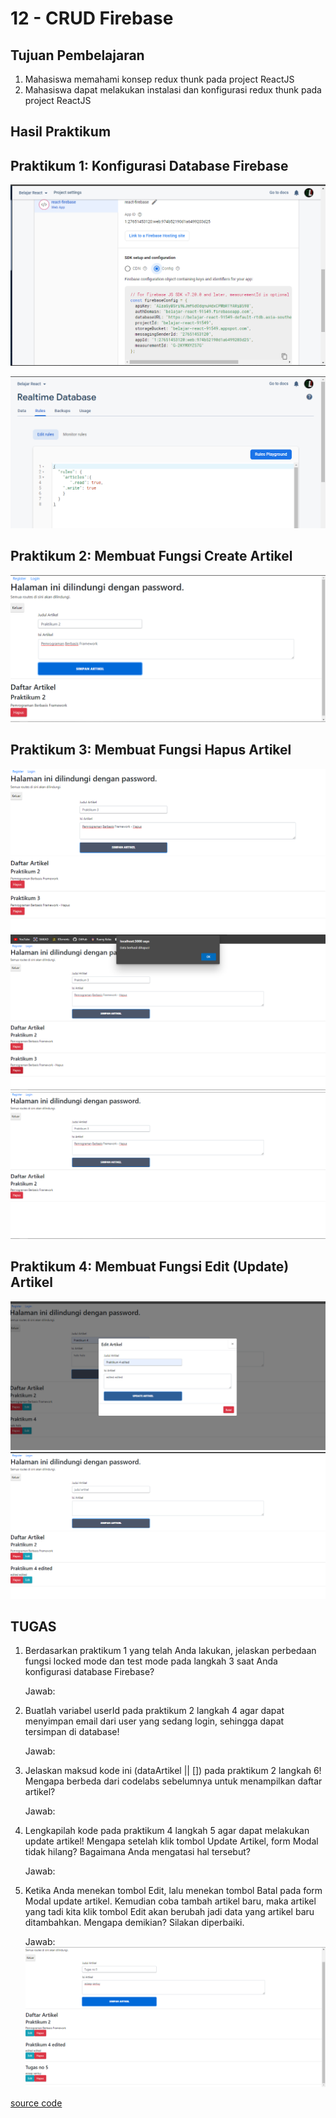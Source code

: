 # 12 - CRUD Firebase
## Tujuan Pembelajaran

1. Mahasiswa memahami konsep redux thunk pada project ReactJS
2. Mahasiswa dapat melakukan instalasi dan konfigurasi redux thunk pada project ReactJS

## Hasil Praktikum
## Praktikum 1: Konfigurasi Database Firebase

![prak1.1](img/prak1.1.png)

![prak1.2](img/prak1.2.png)

## Praktikum 2: Membuat Fungsi Create Artikel

![prak2](img/prak2.png)

## Praktikum 3: Membuat Fungsi Hapus Artikel

![prak3](img/prak3.png)  
![prak3.1](img/prak3.1.png)
![prak3.2](img/prak3.2.png)  

## Praktikum 4: Membuat Fungsi Edit (Update) Artikel

![prak4](img/prak4.png)  
![prak4](img/prak4.2.png)  

## TUGAS
1. Berdasarkan praktikum 1 yang telah Anda lakukan, jelaskan perbedaan fungsi locked mode dan test mode pada langkah 3 saat Anda konfigurasi database Firebase?

    Jawab: 

2. Buatlah variabel userId pada praktikum 2 langkah 4 agar dapat menyimpan email dari user yang sedang login, sehingga dapat tersimpan di database!

    Jawab: 
    
3. Jelaskan maksud kode ini (dataArtikel || []) pada praktikum 2 langkah 6! Mengapa berbeda dari codelabs sebelumnya untuk menampilkan daftar artikel?

    Jawab: 
    
4. Lengkapilah kode pada praktikum 4 langkah 5 agar dapat melakukan update artikel! Mengapa setelah klik tombol Update Artikel, form Modal tidak hilang? Bagaimana Anda mengatasi hal tersebut?

    Jawab: 
    
5. Ketika Anda menekan tombol Edit, lalu menekan tombol Batal pada form Modal update artikel. Kemudian coba tambah artikel baru, maka artikel yang tadi kita klik tombol Edit akan berubah jadi data yang artikel baru ditambahkan. Mengapa demikian? Silakan diperbaiki.

    Jawab: 
    ![tugas5](img/tugas5.png)  

[source code](../../src/12_crud_firebase/)